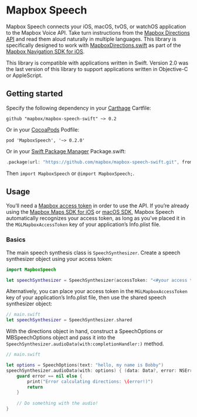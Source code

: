 # Mapbox Speech

Mapbox Speech connects your iOS, macOS, tvOS, or watchOS application to the Mapbox Voice API. Take turn instructions from the [Mapbox Directions API](https://www.mapbox.com/api-documentation/#directions) and read them aloud naturally in multiple languages. This library is specifically designed to work with [MapboxDirections.swift](https://github.com/mapbox/MapboxDirections.swift/) as part of the [Mapbox Navigation SDK for iOS](https://github.com/mapbox/mapbox-navigation-ios/).

This library is compatible with applications written in Swift. Version 2.0 was the last version of this library to support applications written in Objective-C or AppleScript.

## Getting started

Specify the following dependency in your [Carthage](https://github.com/Carthage/Carthage) Cartfile:

```cartfile
github "mapbox/mapbox-speech-swift" ~> 0.2
```

Or in your [CocoaPods](http://cocoapods.org/) Podfile:

```podspec
pod 'MapboxSpeech', '~> 0.2.0'
```

Or in your [Swift Package Manager](https://swift.org/package-manager/) Package.swift:

```swift
.package(url: "https://github.com/mapbox/mapbox-speech-swift.git", from: "0.2.0")
```

Then `import MapboxSpeech` or `@import MapboxSpeech;`.

## Usage

You’ll need a [Mapbox access token](https://www.mapbox.com/developers/api/#access-tokens) in order to use the API. If you’re already using the [Mapbox Maps SDK for iOS](https://www.mapbox.com/ios-sdk/) or [macOS SDK](https://mapbox.github.io/mapbox-gl-native/macos/), Mapbox Speech automatically recognizes your access token, as long as you’ve placed it in the `MGLMapboxAccessToken` key of your application’s Info.plist file.

### Basics

The main speech synthesis class is `SpeechSynthesizer`. Create a speech synthesizer object using your access token:

```swift
import MapboxSpeech

let speechSynthesizer = SpeechSynthesizer(accessToken: "<#your access token#>")
```

Alternatively, you can place your access token in the `MGLMapboxAccessToken` key of your application’s Info.plist file, then use the shared speech synthesizer object:

```swift
// main.swift
let speechSynthesizer = SpeechSynthesizer.shared
```

With the directions object in hand, construct a SpeechOptions or MBSpeechOptions object and pass it into the `SpeechSynthesizer.audioData(with:completionHandler:)` method.

```swift
// main.swift

let options = SpeechOptions(text: "hello, my name is Bobby")
speechSynthesizer.audioData(with: options) { (data: Data?, error: NSError?) in
    guard error == nil else {
        print("Error calculating directions: \(error!)")
        return
    }
    
    // Do something with the audio!
}
```
